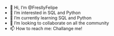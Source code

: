 - 👋 Hi, I’m @FresllyFelipe
- 👀 I’m interested in SQL and Python
- 🌱 I’m currently learning SQL and Python
- 💞️ I’m looking to collaborate on all the community
- 📫 How to reach me: Challange me!

<!---
FresllyFelipe/FresllyFelipe is a ✨ special ✨ repository because its `README.md` (this file) appears on your GitHub profile.
You can click the Preview link to take a look at your changes.
--->

